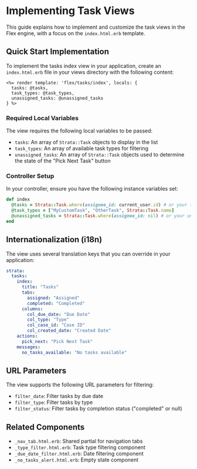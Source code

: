 # Implementing Task Views

This guide explains how to implement and customize the task views in the Flex engine, with a focus on the `index.html.erb` template.

## Quick Start Implementation

To implement the tasks index view in your application, create an `index.html.erb` file in your views directory with the following content:

```erb
<%= render template: 'flex/tasks/index', locals: {
  tasks: @tasks,
  task_types: @task_types,
  unassigned_tasks: @unassigned_tasks
} %>
```

### Required Local Variables

The view requires the following local variables to be passed:

- `tasks`: An array of `Strata::Task` objects to display in the list
- `task_types`: An array of available task types for filtering
- `unassigned_tasks`: An array of `Strata::Task` objects used to determine the state of the "Pick Next Task" button

### Controller Setup

In your controller, ensure you have the following instance variables set:

```ruby
def index
  @tasks = Strata::Task.where(assignee_id: current_user.id) # or your task retrieval logic
  @task_types = ["MyCustomTask", "OtherTask", Strata::Task.name]
  @unassigned_tasks = Strata::Task.where(assignee_id: nil) # or your unassigned tasks logic
end
```

## Internationalization (i18n)

The view uses several translation keys that you can override in your application:

```yaml
strata:
  tasks:
    index:
      title: "Tasks"
      tabs:
        assigned: "Assigned"
        completed: "Completed"
      columns:
        col_due_date: "Due Date"
        col_type: "Type"
        col_case_id: "Case ID"
        col_created_date: "Created Date"
    actions:
      pick_next: "Pick Next Task"
    messages:
      no_tasks_available: "No tasks available"
```

## URL Parameters

The view supports the following URL parameters for filtering:

- `filter_date`: Filter tasks by due date
- `filter_type`: Filter tasks by type
- `filter_status`: Filter tasks by completion status ("completed" or null)

## Related Components

- `_nav_tab.html.erb`: Shared partial for navigation tabs
- `_type_filter.html.erb`: Task type filtering component
- `_due_date_filter.html.erb`: Date filtering component
- `_no_tasks_alert.html.erb`: Empty state component
